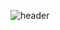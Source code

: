 ![header](https://capsule-render.vercel.app/api?type=&color=auto&height=300&section=header&text=capsule%20render&fontSize=90)
